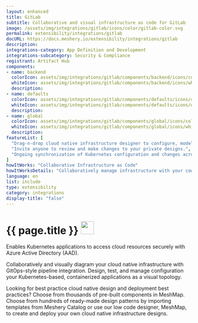 ```yaml
---
layout: enhanced
title: GitLab
subtitle: Collaborative and visual infrastructure as code for GitLab
image: /assets/img/integrations/gitlab/icons/color/gitlab-color.svg
permalink: extensibility/integrations/gitlab
docURL: https://docs.meshery.io/extensibility/integrations/gitlab
description: 
integrations-category: App Definition and Development
integrations-subcategory: Security & Compliance
registrant: Artifact Hub
components: 
- name: backend
  colorIcon: assets/img/integrations/gitlab/components/backend/icons/color/backend-color.svg
  whiteIcon: assets/img/integrations/gitlab/components/backend/icons/white/backend-white.svg
  description: 
- name: defaults
  colorIcon: assets/img/integrations/gitlab/components/defaults/icons/color/defaults-color.svg
  whiteIcon: assets/img/integrations/gitlab/components/defaults/icons/white/defaults-white.svg
  description: 
- name: global
  colorIcon: assets/img/integrations/gitlab/components/global/icons/color/global-color.svg
  whiteIcon: assets/img/integrations/gitlab/components/global/icons/white/global-white.svg
  description: 
featureList: [
  "Drag-n-drop cloud native infrastructure designer to configure, model, and deploy your workloads.",
  "Invite anyone to review and make changes to your private designs.",
  "Ongoing synchronization of Kubernetes configuration and changes across any number of clusters."
]
howItWorks: "Collaborative Infrastructure as Code"
howItWorksDetails: "Collaboratively manage infrastructure with your coworkers synchronously sharing the same designs."
language: en
list: include
type: extensibility
category: integrations
display-title: "false"
---
```

<h1>{{ page.title }} <img src="{{ page.image }}" style="width: 35px; height: 35px;" /></h1>

<p>
Enables Kubernetes applications to access cloud resources securely with Azure Active Directory (AAD).
</p>
<p>
    Collaboratively and visually diagram your cloud native infrastructure with GitOps-style pipeline integration. Design, test, and manage configuration your Kubernetes-based, containerized applications as a visual topology.
</p>
<p>
    Looking for best practice cloud native design and deployment best practices? Choose from thousands of pre-built components in MeshMap. Choose from hundreds of ready-made design patterns by importing templates from Meshery Catalog or use our low code designer, MeshMap, to create and deploy your own cloud native infrastructure designs.
</p>

